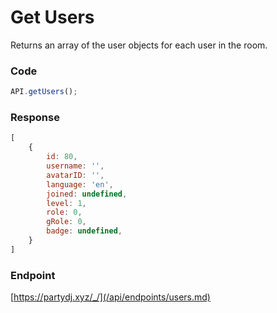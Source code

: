 # Get Users

Returns an array of the user objects for each user in the room.

### Code

```js
API.getUsers();
```

### Response

```js
[
    {
        id: 80,
        username: '',
        avatarID: '',
        language: 'en',
        joined: undefined,
        level: 1,
        role: 0,
        gRole: 0,
        badge: undefined,
    }
]
```

### Endpoint

[https://partydj.xyz/_/](/api/endpoints/users.md)